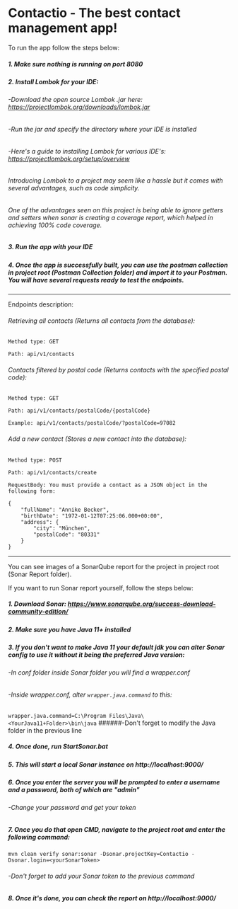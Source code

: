 # Contactio - The best contact management app!

To run the app follow the steps below:

##### 1. Make sure nothing is running on port 8080
##### 2. Install Lombok for your IDE:

###### -Download the open source Lombok .jar here: https://projectlombok.org/downloads/lombok.jar

###### -Run the jar and specify the directory where your IDE is installed 

###### -Here's a guide to installing Lombok for various IDE's: https://projectlombok.org/setup/overview

###### Introducing Lombok to a project may seem like a hassle but it comes with several advantages, such as code simplicity.


###### One of the advantages seen on this project is being able to ignore getters and setters when sonar is creating a coverage report, which helped in achieving 100% code coverage.
##### 3. Run the app with your IDE
##### 4. Once the app is successfully built, you can use the postman collection in project root (Postman Collection folder) and import it to your Postman. You will have several requests ready to test the endpoints.
_______________________________________________________
Endpoints description:
###### Retrieving all contacts (Returns all contacts from the database):
`Method type: GET`

`Path: api/v1/contacts`

###### Contacts filtered by postal code (Returns contacts with the specified postal code):
`Method type: GET`

`Path: api/v1/contacts/postalCode/{postalCode}`

`Example: api/v1/contacts/postalCode/?postalCode=97082`

###### Add a new contact (Stores a new contact into the database):
`Method type: POST`

`Path: api/v1/contacts/create`

`RequestBody: You must provide a contact as a JSON object in the following form:`

```
{
    "fullName": "Annike Becker",
    "birthDate": "1972-01-12T07:25:06.000+00:00",
    "address": {
        "city": "München",
        "postalCode": "80331"
    }
}
```
_______________________________________________________
You can see images of a SonarQube report for the project in project root (Sonar Report folder).

If you want to run Sonar report yourself, follow the steps below:
##### 1. Download Sonar: https://www.sonarqube.org/success-download-community-edition/
##### 2. Make sure you have Java 11+ installed
##### 3. If you don't want to make Java 11 your default jdk you can alter Sonar config to use it without it being the preferred Java version:
###### -In conf folder inside Sonar folder you will find a wrapper.conf
###### -Inside wrapper.conf, alter `wrapper.java.command` to this: 
`wrapper.java.command=C:\Program Files\Java\<YourJava11+Folder>\bin\java`
######-Don't forget to modify the Java folder in the previous line
##### 4. Once done, run StartSonar.bat
##### 5. This will start a local Sonar instance on http://localhost:9000/
##### 6. Once you enter the server you will be prompted to enter a username and a password, both of which are "admin"
###### -Change your password and get your token
##### 7. Once you do that open CMD, navigate to the project root and enter the following command:
`mvn clean verify sonar:sonar -Dsonar.projectKey=Contactio -Dsonar.login=<yourSonarToken>`
###### -Don't forget to add your Sonar token to the previous command
##### 8. Once it's done, you can check the report on http://localhost:9000/